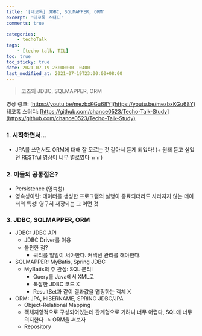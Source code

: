 ```yaml
---
title: '[테코톡] JDBC, SQLMAPPER, ORM'
excerpt: '테코톡 스터디'
comments: true

categories:
    - techoTalk
tags:
    - [techo talk, TIL]
toc: true
toc_sticky: true
date: 2021-07-19 23:00:00 -0400
last_modified_at: 2021-07-19T23:00:00+08:00
---
```


> 코즈의 JDBC, SQLMAPPER, ORM

영상 링크: [https://youtu.be/mezbxKGu68Y](https://youtu.be/mezbxKGu68Y)
테코톡 스터디: [https://github.com/chance0523/Techo-Talk-Study](https://github.com/chance0523/Techo-Talk-Study)

### 1. 시작하면서...
- JPA를 쓰면서도 ORM에 대해 잘 모르는 것 같아서 듣게 되었다! (+ 원래 듣고 싶었던 RESTful 영상이 너무 별로였다 ㅠㅠ)

### 2. 이들의 공통점은?
- Persistence (영속성)
- 영속성이란: 데이터를 생성한 프로그램의 실행이 종료되더라도 사라지지 않는 데이터의 특성! 영구히 저장되는 그 어떤 것

### 3. JDBC, SQLMAPPER, ORM
- JDBC: JDBC API
  - JDBC Driver를 이용
  - 불편한 점?
    - 쿼리를 일일이 써야한다. 커넥션 관리를 해야한다.
- SQLMAPPER: MyBatis, Spring JDBC
  - MyBatis의 주 관심: SQL 분리!
    - Query를 Java에서 XML로
    - 복잡한 JDBC 코드 X
    - ResultSet과 같이 결과값을 맵핑하는 객체 X
- ORM: JPA, HIBERNAME, SPRING JDBC/JPA
  - Object-Relational Mapping
  - 객체지향적으로 구성되어있는데 관계형으로 가려니 너무 어렵다, SQL에 너무 의지한다 -> ORM을 써보자
  - Repository